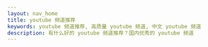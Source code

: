 ```yaml
---
layout: nav_home
title: youtube 频道推荐
keywords: youtube 频道推荐, 高质量 youtube 频道, 中文 youtube 频道
description: 有什么好的 youtube 频道推荐？国内优秀的 youtube 频道
---
```

